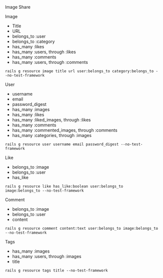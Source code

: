 Image Share

Image
- Title
- URL
- belongs_to :user
- belongs_to :category
- has_many :likes
- has_many :users, through :likes
- has_many :comments
- has_many :users, through :comments

`rails g resource image title url user:belongs_to category:belongs_to --no-test-framework`

User
- username
- email
- password_digest
- has_many :images
- has_many :likes
- has_many :liked_images, through :likes
- has_many :comments
- has_many :commented_images, through :comments
- has_many :categories, through :images

`rails g resource user username email password_digest --no-test-framework`

Like
- belongs_to :image
- belongs_to :user
- has_like

`rails g resource like has_like:boolean user:belongs_to image:belongs_to --no-test-framework`

Comment
- belongs_to :image
- belongs_to :user
- content

`rails g resource comment content:text user:belongs_to image:belongs_to --no-test-framework`

Tags
- has_many :images
- has_many :users, through :images
- title

`rails g resource tags title --no-test-framework`
